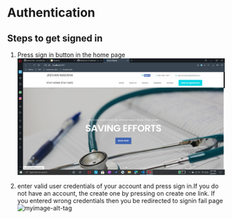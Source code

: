 # Authentication
## Steps to get signed in
1. Press sign in button in the home page
 ![myimage-alt-tag](/images/home.png)
 
2. enter valid user credentials of your account and press sign in.If you do not have an account, the create one by pressing on create one link. If you entered wrong credentials then you be redirected to signin fail page
 ![myimage-alt-tag](/signin/home.png)
 
